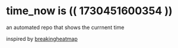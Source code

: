 # time_now is (( 1730451600354 ))

an automated repo that shows the currnent time

inspired by [breakingheatmap](https://github.com/breakingheatmap/breakingheatmap)